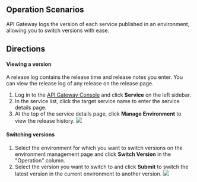 ## Operation Scenarios
API Gateway logs the version of each service published in an environment, allowing you to switch versions with ease.


## Directions
#### Viewing a version
A release log contains the release time and release notes you enter. You can view the release log of any release on the release page.
1. Log in to the [API Gateway Console](https://console.cloud.tencent.com/apigateway/index?rid=1) and click **Service** on the left sidebar.
2. In the service list, click the target service name to enter the service details page.
3. At the top of the service details page, click **Manage Environment** to view the release history.
![](https://main.qcloudimg.com/raw/70e905cb2c4562a9f16e3b354c886d17.png)

#### Switching versions
1. Select the environment for which you want to switch versions on the environment management page and click **Switch Version** in the "Operation" column.
2. Select the version you want to switch to and click **Submit** to switch the latest version in the current environment to another version.
![](https://main.qcloudimg.com/raw/e77da27ea0dfd0a9b1ac00392946d4b0.png)

